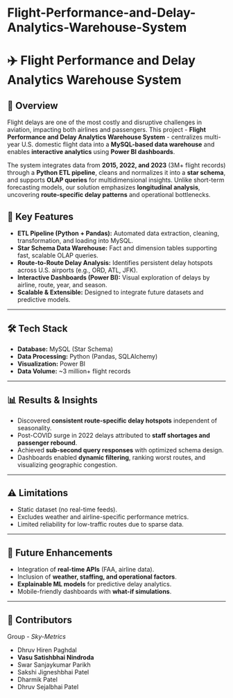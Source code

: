 # Flight-Performance-and-Delay-Analytics-Warehouse-System



# ✈️ Flight Performance and Delay Analytics Warehouse System

## 📌 Overview

Flight delays are one of the most costly and disruptive challenges in aviation, impacting both airlines and passengers. This project - **Flight Performance and Delay Analytics Warehouse System** - centralizes multi-year U.S. domestic flight data into a **MySQL-based data warehouse** and enables **interactive analytics** using **Power BI dashboards**.

The system integrates data from **2015, 2022, and 2023** (3M+ flight records) through a **Python ETL pipeline**, cleans and normalizes it into a **star schema**, and supports **OLAP queries** for multidimensional insights. Unlike short-term forecasting models, our solution emphasizes **longitudinal analysis**, uncovering **route-specific delay patterns** and operational bottlenecks.



## 🚀 Key Features

* **ETL Pipeline (Python + Pandas):** Automated data extraction, cleaning, transformation, and loading into MySQL.
* **Star Schema Data Warehouse:** Fact and dimension tables supporting fast, scalable OLAP queries.
* **Route-to-Route Delay Analysis:** Identifies persistent delay hotspots across U.S. airports (e.g., ORD, ATL, JFK).
* **Interactive Dashboards (Power BI):** Visual exploration of delays by airline, route, year, and season.
* **Scalable & Extensible:** Designed to integrate future datasets and predictive models.

---

## 🛠️ Tech Stack

* **Database:** MySQL (Star Schema)
* **Data Processing:** Python (Pandas, SQLAlchemy)
* **Visualization:** Power BI
* **Data Volume:** \~3 million+ flight records

---

## 📊 Results & Insights

* Discovered **consistent route-specific delay hotspots** independent of seasonality.
* Post-COVID surge in 2022 delays attributed to **staff shortages and passenger rebound**.
* Achieved **sub-second query responses** with optimized schema design.
* Dashboards enabled **dynamic filtering**, ranking worst routes, and visualizing geographic congestion.

---

## ⚠️ Limitations

* Static dataset (no real-time feeds).
* Excludes weather and airline-specific performance metrics.
* Limited reliability for low-traffic routes due to sparse data.

---

## 🔮 Future Enhancements

* Integration of **real-time APIs** (FAA, airline data).
* Inclusion of **weather, staffing, and operational factors**.
* **Explainable ML models** for predictive delay analytics.
* Mobile-friendly dashboards with **what-if simulations**.

---

## 👥 Contributors

Group - *Sky-Metrics*

* Dhruv Hiren Paghdal
* **Vasu Satishbhai Nindroda**
* Swar Sanjaykumar Parikh
* Sakshi Jigneshbhai Patel
* Dharmik Patel
* Dhruv Sejalbhai Patel

